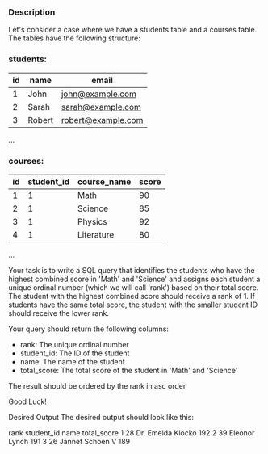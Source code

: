 ### Description

Let's consider a case where we have a students table and a courses table. The tables have the following structure:

### students:

| id  | name     | email               |
|-----|----------|---------------------|
| 1   | John     | john@example.com    |
| 2   | Sarah    | sarah@example.com   |
| 3   | Robert   | robert@example.com  |
...

### courses:

| id  | student_id | course_name | score |
|-----|------------|-------------|-------|
| 1   | 1          | Math        | 90    |
| 2   | 1          | Science     | 85    |
| 3   | 1          | Physics     | 92    |
| 4   | 1          | Literature  | 80    |
...

Your task is to write a SQL query that identifies the students who have the highest combined score in 'Math' and 'Science' and assigns each student a unique ordinal number (which we will call 'rank') based on their total score. The student with the highest combined score should receive a rank of 1. If students have the same total score, the student with the smaller student ID should receive the lower rank.

Your query should return the following columns:

- rank: The unique ordinal number
- student_id: The ID of the student
- name: The name of the student
- total_score: The total score of the student in 'Math' and 'Science'

The result should be ordered by the rank in asc order

Good Luck!

Desired Output
The desired output should look like this:

rank	student_id	name	total_score
1	28	Dr. Emelda Klocko	192
2	39	Eleonor Lynch	191
3	26	Jannet Schoen V	189